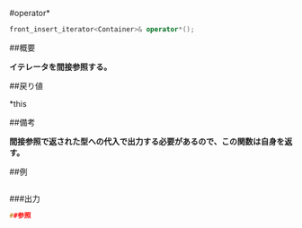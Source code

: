 #operator*
```cpp
front_insert_iterator<Container>& operator*();
```

##概要

<b>イテレータを間接参照する。</b>


##戻り値

*this


##備考

<b>間接参照で返された型への代入で出力する必要があるので、この関数は自身を返す。</b>



##例

```cpp
```

###出力

```cpp
##参照
```
